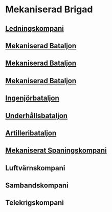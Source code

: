 # Mekaniserad Brigad

## [Ledningskompani](/Kompanier/mekbrigledkomp.md)

## [Mekaniserad Bataljon](/Bataljoner/mekbat.md)

## [Mekaniserad Bataljon](/Bataljoner/mekbat.md)

## [Mekaniserad Bataljon](/Bataljoner/mekbat.md)

## [Ingenjörbataljon](/Bataljoner/mekbrigingbat.md)

## [Underhållsbataljon](/Bataljoner/mekbriguhbat.md)

## [Artilleribataljon](/Bataljoner/mekbrigartbat.md)

## [Mekaniserat Spaningskompani](/Kompanier/mekbrigspankomp.md)

## Luftvärnskompani

## Sambandskompani

## Telekrigskompani
